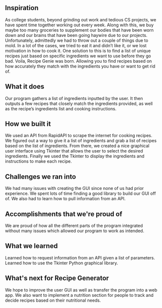 ## Inspiration
As college students, beyond grinding out work and tedious CS projects, we have spent time together working out every week. Along with this, we buy maybe too many groceries to supplement our bodies that have been worn down and our brains that have been going haywire due to our projects. Unfortunately, admittedly we had to throw out a couple of things due to mold. In a lot of the cases, we tried to eat it and didn’t like it, or we lost motivation in how to cook it. One solution to this is to find a list of unique recipes just based on specific ingredients we want to use before they go bad. Voila, Recipe Genie was born. Allowing you to find recipes based on how accurately they match with the ingredients you have or want to get rid of. 

## What it does
Our program gathers a list of ingredients inputted by the user. It then outputs a few recipes that closely match the ingredients provided, as well as the recipe’s ingredients list and cooking instructions.

## How we built it
We used an API from RapidAPI to scrape the internet for cooking recipes. We figured out a way to give it a list of ingredients and grab a list of recipes based on the list of ingredients. From there, we created a nice graphical user interface using Tkinter that allows the user to select the desired ingredients. Finally we used the Tkinter to display the ingredients and instructions to make each recipe.

## Challenges we ran into
We had many issues with creating the GUI since none of us had prior experience. We spent lots of time finding a good library to build our GUI off of. We also had to learn how to pull information from an API.

## Accomplishments that we're proud of
We are proud of how all the different parts of the program integrated without many issues which allowed our program to work as intended.

## What we learned
Learned how to request information from an API given a list of parameters.
Learned how to use the Tkinter Python graphical library.

## What's next for Recipe Generator
We hope to improve the user GUI as well as transfer the program into a web app. We also want to implement a nutrition section for people to track and decide recipes based on their nutritional needs. 


